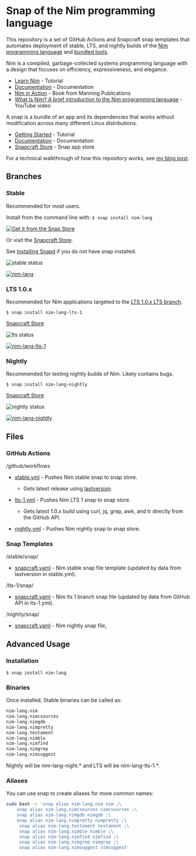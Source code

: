 
# Snap of the Nim programming language

This repository is a set of GitHub Actions and Snapcraft snap templates that automates deployment of stable, LTS, and nightly builds of the [Nim programming language](https://nim-lang.org/) and [bundled tools](https://nim-lang.org/docs/tools.html).

Nim is a compiled, garbage-collected systems programming language with a design that focuses on efficiency, expressiveness, and elegance.

* [Learn Nim](https://nim-lang.org/learn.html) - Tutorial
* [Documentation](https://nim-lang.org/documentation.html) - Documentation
* [Nim in Action](https://www.manning.com/books/nim-in-action) - Book from Manning Publications
* [What Is Nim? A brief introduction to the Nim programming language](https://www.youtube.com/watch?v=nKTLsUF9oyU) - YouTube video

A snap is a bundle of an app and its dependencies that works without modification across many different Linux distributions.

* [Getting Started](https://snapcraft.io/docs/getting-started) - Tutorial
* [Documentation](https://snapcraft.io/docs) - Documentation
* [Snapcraft Store](https://snapcraft.io/store) - Snap app store

For a technical walkthrough of how this repository works, see [my blog post](boxofcables.dev/snaps-for-nim/).

## Branches

### Stable

Recommended for most users.

Install from the command line with: `$ snap install nim-lang`

[![Get it from the Snap Store](https://snapcraft.io/static/images/badges/en/snap-store-black.svg)](https://snapcraft.io/nim-lang)

Or visit the [Snapcraft Store](https://snapcraft.io/nim-lang).

See [Installing Snapd](https://snapcraft.io/docs/installing-snapd) if you do not have snap installed.

![stable status](https://github.com/sirredbeard/nim_lang_snap/workflows/stable/badge.svg)

[![nim-lang](https://snapcraft.io/nim-lang/badge.svg)](https://snapcraft.io/nim-lang)

### LTS 1.0.x

Recommended for Nim applications targeted to the [LTS 1.0.x LTS branch](https://nim-lang.org/blog/2019/09/23/version-100-released.html).

`$ snap install nim-lang-lts-1`

[Snapcraft Store](https://snapcraft.io/nim-lang-lts-1)

![lts status](https://github.com/sirredbeard/nim_lang_snap/workflows/lts-1/badge.svg)

[![nim-lang-lts-1](https://snapcraft.io/nim-lang-lts-1/badge.svg)](https://snapcraft.io/nim-lang-lts-1)

### Nightly

Recommended for testing nightly builds of Nim. Likely contains bugs.

`$ snap install nim-lang-nightly`

[Snapcraft Store](https://snapcraft.io/nim-lang-nightly)

![nightly status](https://github.com/sirredbeard/nim_lang_snap/workflows/nightly/badge.svg)

[![nim-lang-nightly](https://snapcraft.io/nim-lang-nightly/badge.svg)](https://snapcraft.io/nim-lang-nightly)

## Files

### GitHub Actions

/github/workflows

* [stable.yml](https://github.com/sirredbeard/nim_lang_snap/tree/master/.github/workflows) - Pushes Nim stable  snap to snap store.

  * Gets latest release using [lastversion](https://github.com/dvershinin/lastversion).

* [lts-1.yml](https://github.com/sirredbeard/nim_lang_snap/tree/master/.github/workflows) - Pushes Nim LTS 1 snap to snap store.

  * Gets latest 1.0.x build using curl, jq, grep, awk, and tr directly from the GitHub API.

* [nightly.yml](https://github.com/sirredbeard/nim_lang_snap/blob/master/.github/workflows/nightly.yml) - Pushes Nim nightly snap to snap store.

### Snap Templates

/stable/snap/

* [snapcraft.yaml](https://github.com/sirredbeard/nim_lang_snap/blob/master/stable/snap/snapcraft.yaml) - Nim stable snap file template (updated by data from lastversion in stable.yml).

/lts-1/snap/

* [snapcraft.yaml](https://github.com/sirredbeard/nim_lang_snap/blob/master/lts-1/snap/snapcraft.yaml) - Nim lts 1 branch snap file (updated by data from GitHub API in lts-1.yml).

/nightly/snap/

* [snapcraft.yaml](https://github.com/sirredbeard/nim_lang_snap/blob/master/nightly/snap/snapcraft.yaml) - Nim nightly snap file,

## Advanced Usage

### Installation

`$ snap install nim-lang`

### Binaries

Once installed, Stable binaries can be called as:

```bash
nim-lang.nim
nim-lang.nimcsources
nim-lang.nimgdb
nim-lang.nimpretty
nim-lang.testament
nim-lang.nimble
nim-lang.nimfind
nim-lang.nimgrep
nim-lang.nimsuggest
```

Nightly will be nim-lang-night.* and LTS will be nim-lang-lts-1.*.

### Aliases

You can use snap to create aliases for more common names:

```bash
sudo bash -c 'snap alias nim-lang.nim nim ;\
    snap alias nim-lang.nimcsources nimcsources ;\
    snap alias nim-lang.nimgdb nimgdb ;\
    snap alias nim-lang.nimpretty nimpretty ;\
     snap alias nim-lang.testament testament ;\
     snap alias nim-lang.nimble nimble ;\
     snap alias nim-lang.nimfind nimfind ;\
     snap alias nim-lang.nimgrep nimgrep ;\
     snap alias nim-lang.nimsuggest nimsuggest'
```
